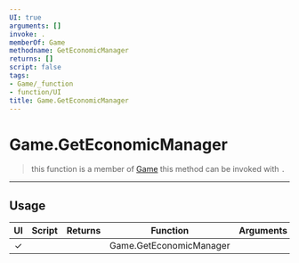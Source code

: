 ```yaml
---
UI: true
arguments: []
invoke: .
memberOf: Game
methodname: GetEconomicManager
returns: []
script: false
tags:
- Game/_function
- function/UI
title: Game.GetEconomicManager
---
```

# Game.GetEconomicManager
> this function is a member of [Game](civ-6/lua/Game.md)
> this method can be invoked with `.`
-----
## Usage
|  UI | Script | Returns | Function | Arguments |
|:---:|:------:|-------:|:--------:|:---------|
|✓| ||Game.GetEconomicManager||
